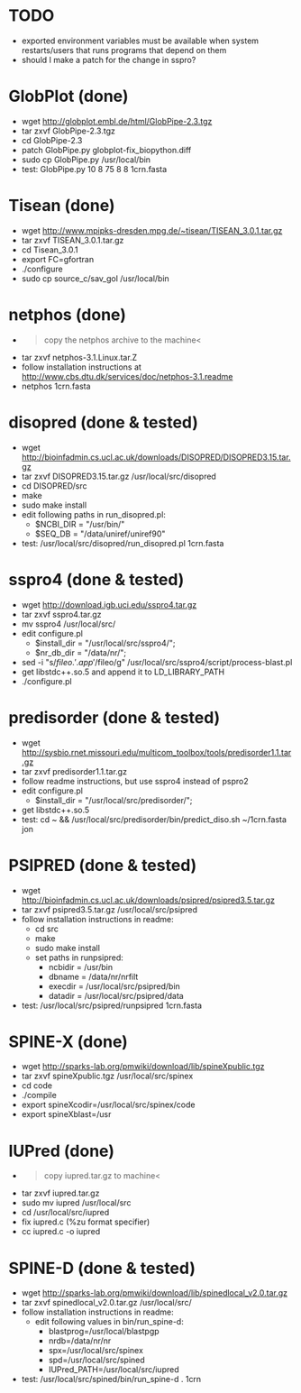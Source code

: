 # TODO

* exported environment variables must be available when system restarts/users
  that runs programs that depend on them
* should I make a patch for the change in sspro?

# GlobPlot (done)

* wget http://globplot.embl.de/html/GlobPipe-2.3.tgz
* tar zxvf GlobPipe-2.3.tgz
* cd GlobPipe-2.3
* patch GlobPipe.py globplot-fix_biopython.diff
* sudo cp GlobPipe.py /usr/local/bin
* test: GlobPipe.py 10 8 75 8 8 1crn.fasta

# Tisean (done)

* wget http://www.mpipks-dresden.mpg.de/~tisean/TISEAN_3.0.1.tar.gz
* tar zxvf TISEAN_3.0.1.tar.gz
* cd Tisean_3.0.1
* export FC=gfortran
* ./configure
* sudo cp source_c/sav_gol /usr/local/bin

# netphos (done)

* >copy the netphos archive to the machine<
* tar zxvf netphos-3.1.Linux.tar.Z
* follow installation instructions at
  http://www.cbs.dtu.dk/services/doc/netphos-3.1.readme
* netphos 1crn.fasta

# disopred (done & tested)

* wget http://bioinfadmin.cs.ucl.ac.uk/downloads/DISOPRED/DISOPRED3.15.tar.gz
* tar zxvf DISOPRED3.15.tar.gz /usr/local/src/disopred
* cd DISOPRED/src
* make
* sudo make install
* edit following paths in run_disopred.pl:
  * $NCBI_DIR = "/usr/bin/"
  * $SEQ_DB = "/data/uniref/uniref90"
* test: /usr/local/src/disopred/run_disopred.pl 1crn.fasta

# sspro4 (done & tested)

* wget http://download.igb.uci.edu/sspro4.tar.gz
* tar zxvf sspro4.tar.gz
* mv sspro4 /usr/local/src/
* edit configure.pl
  * $install_dir = "/usr/local/src/sspro4/";
  * $nr_db_dir = "/data/nr/";
* sed -i "s/$fileo.'.app'/$fileo/g" /usr/local/src/sspro4/script/process-blast.pl
* get libstdc++.so.5 and append it to LD_LIBRARY_PATH
* ./configure.pl

# predisorder (done & tested)

* wget http://sysbio.rnet.missouri.edu/multicom_toolbox/tools/predisorder1.1.tar.gz
* tar zxvf predisorder1.1.tar.gz
* follow readme instructions, but use sspro4 instead of pspro2
* edit configure.pl
  * $install_dir = "/usr/local/src/predisorder/";
* get libstdc++.so.5
* test: cd ~ && /usr/local/src/predisorder/bin/predict_diso.sh ~/1crn.fasta jon


# PSIPRED (done & tested)

* wget http://bioinfadmin.cs.ucl.ac.uk/downloads/psipred/psipred3.5.tar.gz
* tar zxvf psipred3.5.tar.gz /usr/local/src/psipred
* follow installation instructions in readme:
  * cd src
  * make
  * sudo make install
  * set paths in runpsipred:
    * ncbidir = /usr/bin
    * dbname = /data/nr/nrfilt
    * execdir = /usr/local/src/psipred/bin
    * datadir = /usr/local/src/psipred/data
* test: /usr/local/src/psipred/runpsipred 1crn.fasta


# SPINE-X (done)

* wget http://sparks-lab.org/pmwiki/download/lib/spineXpublic.tgz
* tar zxvf spineXpublic.tgz /usr/local/src/spinex
* cd code
* ./compile
* export spineXcodir=/usr/local/src/spinex/code
* export spineXblast=/usr

# IUPred (done)

* >copy iupred.tar.gz to machine<
* tar zxvf iupred.tar.gz
* sudo mv iupred /usr/local/src
* cd /usr/local/src/iupred
* fix iupred.c (%zu format specifier)
* cc iupred.c -o iupred

# SPINE-D (done & tested)

* wget http://sparks-lab.org/pmwiki/download/lib/spinedlocal_v2.0.tar.gz
* tar zxvf spinedlocal_v2.0.tar.gz /usr/local/src/
* follow installation instructions in readme:
  * edit following values in bin/run_spine-d:
    * blastprog=/usr/local/blastpgp
    * nrdb=/data/nr/nr
    * spx=/usr/local/src/spinex
    * spd=/usr/local/src/spined
    * IUPred_PATH=/usr/local/src/iupred
* test: /usr/local/src/spined/bin/run_spine-d . 1crn

